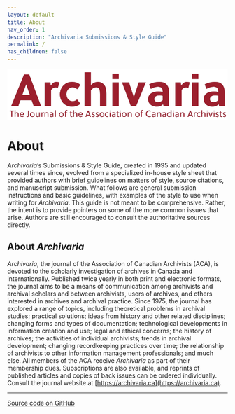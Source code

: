 ```yaml
---
layout: default
title: About
nav_order: 1
description: "Archivaria Submissions & Style Guide"
permalink: /
has_children: false
---
```

![Archivaria Logo](images/logo.png)

# About

*Archivaria*’s Submissions & Style Guide, created in 1995 and updated several times since, evolved from a specialized in-house style sheet that provided authors with brief guidelines on matters of style, source citations, and manuscript submission. What follows are general submission instructions and basic guidelines, with examples of the style to use when writing for  *Archivaria*. This guide is not meant to be comprehensive. Rather, the intent is to provide pointers on some of the more common issues that arise. Authors are still encouraged to consult the authoritative sources directly.

## About *Archivaria*

*Archivaria*, the journal of the Association of Canadian Archivists (ACA), is devoted to the scholarly investigation of archives in Canada and internationally. Published twice yearly in both print and electronic formats, the journal aims to be a means of communication among archivists and archival scholars and between archivists, users of archives, and others interested in archives and archival practice. Since 1975, the journal has explored a range of topics, including theoretical problems in archival studies; practical solutions; ideas from history and other related disciplines; changing forms and types of documentation; technological developments in information creation and use; legal and ethical concerns; the history of archives; the activities of individual archivists; trends in archival development; changing recordkeeping practices over time; the relationship of archivists to other information management professionals; and much else. All members of the ACA receive *Archivaria* as part of their membership dues. Subscriptions are also available, and reprints of published articles and copies of back issues can be ordered individually. Consult the journal website at [https://archivaria.ca](https://archivaria.ca).

---
[Source code on GitHub](https://github.com/archivaria/style-guide)